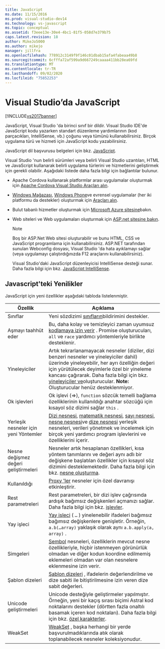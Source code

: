 ```yaml
---
title: JavaScript
ms.date: 11/15/2016
ms.prod: visual-studio-dev14
ms.technology: vs-javascript
ms.topic: conceptual
ms.assetid: f3eee13e-30e4-4bc1-81f5-058d7e379b75
caps.latest.revision: 18
author: MikeJo5000
ms.author: mikejo
manager: jillfra
ms.openlocfilehash: 778912c3149f9f146c01dbab15afa4fabeaa49b8
ms.sourcegitcommit: 6cfffa72af599a9d667249caaaa411bb28ea69fd
ms.translationtype: MT
ms.contentlocale: tr-TR
ms.lasthandoff: 09/02/2020
ms.locfileid: "75852253"
---
```

# <a name="javascript-in-visual-studio"></a>Visual Studio’da JavaScript
[!INCLUDE[vs2017banner](../includes/vs2017banner.md)]

JavaScript, Visual Studio 'da birinci sınıf bir dildir. Visual Studio IDE'de JavaScript kodu yazarken standart düzenleme yardımlarının (kod parçacıkları, IntelliSense, vb.) çoğunu veya tümünü kullanabilirsiniz. Birçok uygulama türü ve hizmeti için JavaScript kodu yazabilirsiniz.

 JavaScript dil başvurusu belgeleri için bkz. [JavaScript](https://msdn.microsoft.com/library/d1et7k7c\(v=vs.94\).aspx).

 Visual Studio 'nun belirli sürümleri veya belirli Visual Studio uzantıları, HTML ve JavaScript kullanarak belirli uygulama türlerini ve hizmetlerini geliştirmek için gerekli olabilir. Aşağıdaki listede daha fazla bilgi için bağlantılar bulunur.

- Apache Cordova kullanarak platformlar arası uygulamalar oluşturmak için [Apache Cordova Visual Studio Araçları alın](https://taco.visualstudio.com/docs/install-vs-tools-apache-cordova/).

- [Windows Mağazası](https://developer.microsoft.com/), [Windows Phone](https://developer.microsoft.com/)ve evrensel uygulamalar (her iki platformu da destekler) oluşturmak için [Araçları alın](https://developer.microsoft.com/windows/downloads).

- Bulut tabanlı hizmetler oluşturmak için [Microsoft Azure sitesine](https://azure.microsoft.com/documentation/)bakın.

- Web siteleri ve Web uygulamaları oluşturmak için [ASP.net sitesine bakın](https://dotnet.microsoft.com/apps/aspnet/web-apps).

  > [!NOTE]
  > Boş bir ASP.Net Web sitesi oluşturabilir ve bunu HTML, CSS ve JavaScript programlama için kullanabilirsiniz. ASP.NET tarafından sunulan Webconfig dosyası, Visual Studio 'da hata ayıklamayı sağlar (veya uygulamayı çalıştırdığınızda F12 araçlarını kullanabilirsiniz).

  Visual Studio'daki JavaScript düzenleyicisi IntelliSense desteği sunar. Daha fazla bilgi için bkz. [JavaScript IntelliSense](../ide/javascript-intellisense.md).

## <a name="whats-new-in-javascript"></a>Javascript'teki Yenilikler
 JavaScript için yeni özellikler aşağıdaki tabloda listelenmiştir.

|Özellik|Açıklama|
|-------------|-----------------|
|Sınıflar|Yeni sözdizimi [sınıfların](https://developer.mozilla.org/docs/Web/JavaScript/Reference/Statements/class)bildirimini destekler.|
|Aşmayı taahhüt eder|Bu, daha kolay ve temizleyici zaman uyumsuz [kodlamaya izin verir](https://developer.mozilla.org/docs/Web/JavaScript/Reference/Global_Objects/Promise) . Promise oluşturucuları, `all` ve `race` yardımcı yöntemleriyle birlikte desteklenir.|
|Yineleyiciler|Artık tekrarlanamayacak nesneler (diziler, dizi benzeri nesneler ve yineleyiciler dahil) üzerinde yineleyebilir, her ayrı özelliğin değeri için yürütülecek deyimlerle özel bir yineleme kancası çağırarak. Daha fazla bilgi için bkz. [yineleyiciler ve](https://developer.mozilla.org/docs/Web/JavaScript/Guide/Iterators_and_Generators)oluşturucular. **Note:**  Oluşturucular henüz desteklenmiyor.|
|Ok işlevleri|Ok işlevi (=>), `function` sözcük temelli bağlama özelliklerinin kullanıldığı anahtar sözcüğü için kısayol söz dizimi sağlar `this` .|
|Yerleşik nesneler için yeni Yöntemler|[Dizi nesnesi](https://developer.mozilla.org/docs/Web/JavaScript/Reference/Global_Objects/Array), [matematik nesnesi](https://developer.mozilla.org/docs/Web/JavaScript/Reference/Global_Objects/Math), [sayı nesnesi](https://developer.mozilla.org/docs/Web/JavaScript/Reference/Global_Objects/Number), [nesne nesnesi](https://developer.mozilla.org/docs/Web/JavaScript/Reference/Global_Objects/Object)ve [dize nesnesi](https://developer.mozilla.org/docs/Web/JavaScript/Reference/Global_Objects/String) yerleşik nesneleri, verileri yönetmek ve incelemek için birçok yeni yardımcı program işlevlerini ve özelliklerini içerir.|
|Nesne değişmez değeri geliştirmeleri|Nesneler artık hesaplanan özellikleri, kısa yöntem tanımlarını ve değeri aynı adlı bir değişkene başlatılan özellikler için kısayol söz dizimini desteklemektedir. Daha fazla bilgi için bkz. [nesne oluşturma](https://developer.mozilla.org/docs/Web/JavaScript/Reference/Global_Objects/Object).|
|Kullanıldığı|[Proxy 'ler](https://developer.mozilla.org/docs/Web/JavaScript/Reference/Global_Objects/Proxy) nesneler için özel davranışı etkinleştirir.|
|Rest parametreleri|Rest parametreleri, bir dizi işlev çağrısında ardışık bağımsız değişkenleri açmanızı sağlar. Daha fazla bilgi için bkz. [işlevler](https://developer.mozilla.org/docs/Web/JavaScript/Reference/Global_Objects/Function).|
|Yay işleci|[Yay işleci](https://developer.mozilla.org/docs/Web/JavaScript/Reference/Operators/Spread_operator) ( `…` ) yinelenebilir ifadeleri bağımsız bağımsız değişkenlere genişletir. Örneğin, `a.b(…array)` yaklaşık olarak aynı `a.b.apply(a, array)` .|
|Simgeleri|[Sembol](https://developer.mozilla.org/docs/Web/JavaScript/Reference/Global_Objects/Symbol) nesneleri, özelliklerin mevcut nesne özellikleriyle, hiçbir istenmeyen görünürlük olmadan ve diğer kodun koordine edilmemiş eklemeleri olmadan var olan nesnelere eklenmesine izin verir.|
|Şablon dizeleri|[Şablon dizeleri](https://developer.mozilla.org/docs/Web/JavaScript/Reference/Template_literals) , ifadelerin değerlendirilme ve dize sabiti ile bitiştirilmesine izin veren dize sabit değerleri.|
|Unicode geliştirmeleri|Unicode desteğiyle geliştirmeler yapılmıştır. Örneğin, yeni bir kaçış sırası biçimi Astral kod noktalarını destekler (dörtten fazla onaltılı basamak içeren kod noktaları). Daha fazla bilgi için bkz. [özel karakterler](https://developer.mozilla.org/docs/Web/JavaScript/Guide/Regular_Expressions#Types_of_special_characters).|
|WeakSet|[WeakSet](https://developer.mozilla.org/docs/Web/JavaScript/Reference/Global_Objects/WeakSet) , başka herhangi bir yerde başvurulmadıklarında atık olarak toplanabilecek nesneler koleksiyonudur.|
